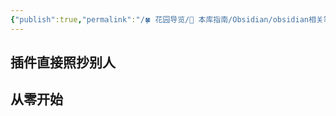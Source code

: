 ```yaml
---
{"publish":true,"permalink":"/🍀 花园导览/🧰 本库指南/Obsidian/obsidian相关笔记/obsidian插件开发.md","title":"obsidian插件开发","created":"2023-08-08","modified":"2023-08-08","published":"2025-07-09T15:47:01.836+08:00","cssclasses":""}
---
```



## 插件直接照抄别人

## 从零开始